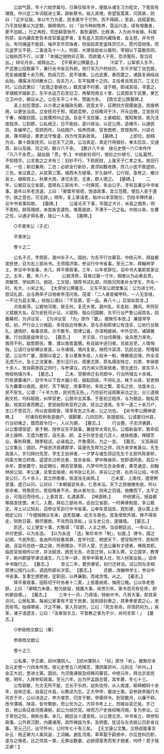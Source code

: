 <!-- { "loadSidebar": true } -->
　　公幼气孱，年十六始学属句，日槀仅指半许，便能从诸生习为程文，下笔皆有理致。中兴定二年词赋进士第，辟新蔡令。始入其境，弥望皆蒿莱，问其故，则曰：「近岁征赋，率以牛力为差，民多匿牛于它所，而不得耕。」至县，适赋夏税，乃平其轻重以为定额，揭榜境内，曰：「自今种树牧养，营运兴造，续有增置者，更不加赋。」行之再稔，荒田耕垦殆尽，畜牧遍野。比秩满，入为尚书省掾。科属刑禁，会内藏库吏告本库官属盗罗者，复有盗入宫窃内藏珠者，金主怒，并令穷治。有司捕盗不能获，噪声京市货珠者，但指前库吏盗珠货已久，愿代偿他珠，而元盗罗又不获，二事连及十一人。刑部、大理皆欲处以极刑，宰相以下莫敢异同，公独执而不行，以谓：「本捕之贼物非正赃，而欲置人于死，恐涉冤枉，皆当驳出。」辩论月余，咸释出之。 【平章宋公撰墓志。】 
　　汴梁下，公挈家入东平，严武惠公招致幕下，署行尚书省员外郎，改行军万户府经历。东平岁赋丁丝包银，而复输蛾蠒十余万两，色绢万匹，民不堪重。公白武惠，奏而罢之，诸路复绵绢自此始。漕渠决河间散水口，役夫万人，东平独膺十之四，主役者且筑且穴，工无已时。公白武惠曰：「此我之剧疾也。」数其谩不时塞，请于朝，即减其役，寻罢之。军储粮岁输新卫，东平水运万石至旧卫，再辇而南五十里，公具图言于武惠，奏乞立卫州仓，朝议从之。公在东平二十年，赞画为多。 【商文定公撰墓碑。】 
　　圣上初在潜邸，以介弟之亲辅政先朝，锐意太平，征聘四方宿儒俊造，宾接柄用，以更张治具。立安抚司于邢，爬疏芜秽，立经略司于汴，开斥边徼，立宣抚司于秦，保厘封国，公首膺邢州之选。自金干戈扰攘，土豪崛起，惟知聚敛，孰为法度程序。公到郡，公私阙乏，日不能给。遂兴铁冶，以足公用，造楮币，以通民货，车编甲乙，受顾而传，马给圉户，恒养而驿，官舍既修，宾馆有所，川梁仓庾，簿书期会，羣吏法守惟谨，四方传其新政焉。 【墓碑。】 
　　上即位，励精为治，置十路宣抚司，以总天下之政，公治真定。真定行用银钞，奉太后旨，交通燕、赵以及唐、邓之间，数计八千余。 【数计八千余　按元史卷一六○本传作「凡八千余贯」，疑此脱「贯」字。】 中统新钞将行，银钞之价顿亏，公私嚣然，不知措手。公言救之之术有三：旧钞不行，下损民财，上废天子仁孝之名，依旧行用，一也；新旧兼用，二也；必欲全行新钞，直须如数收换，庶几小民不致虚损，三也。省议嘉之，从其第三策。城西木方堤堰，岁久缺坏，公行视，急修之，撤沙易土，植柳其上。秋果大雨，滹沱水至，无害，郡人德之。 【墓碑。】 
　　二年，公被召议立省部，首拜右三部尚书，一时典宪，多出公手。寻有旨兼议中书省事。是年以年老求退，上曰：「卿耆年宿德，饱谙政事，宜立范模，使后人易于遵守。朕之意也，可无辞。」明年，复上章请老，始许以本官致仕，仍给半俸终身，议中书省事如故。 【墓碑。】 
　　公喜论天下事，军国之大计，米盐之细务，罔不周知，辞简理顺，未尝疾言遽色，惟善是欲，不滞于一己之私。中统以来，左曹之任，以通才得名者，独公一人焉。 【墓碑。】 

　　○平章宋公（子贞） 

　　平章宋公 

　　卷十之二 

　　公名子贞，字周臣，潞州长子人。国初，为东平行台幕官。中统元年，拜益都宣抚使，召为右三部尚书。王师围济南，参议行中书省事。至元二年，拜翰林学士，参议中书省事。未几，拜平章政事。三年，以年老辞位，诏中书大事即其家议之。五年，薨，年八十。 
　　公貌清奇，耳耸过眉一寸许，相者以为必寿且贵。资敏悟，学如夙习。弱冠，工文赋，随荐书试礼部，同族兄知柔补太学生，齐名一时，有大、小宋之名。 【太常徐公撰墓志。　又东平吴公疏堂集云：公为进士时，尝试礼部，出与两举子过相者李茂问焉，茂谓：「二人者皆擢甲科，一人无官禄，一不过为县主簿。」徐指公谓曰：「不及第，官一品，寿八十。」后皆如其言。】 
　　贞佑板荡，公避地河南，居无何，复还乡里。潞州乱，东走赵、魏间。宋将彭义斌据大名，召为安抚司计议。义斌殁，偕众归国朝，东平行台严鲁公闻其名，招置幕府，为详议官， 【为详议官　「为」原作「置」，据聚珍本改。】 兼提举学校。初，严行台上计阙庭，多径由近侍奏决，至与丞相耶律公有违言，公劝行台致礼，通情好，每事咨禀，示不敢专。耶律公喜，亦深相接纳，中外交欢，诸镇雅重。行台因是益倚言公。 【墓志。】 
　　岁壬辰，行台戍黄陵，金兵悉力来攻，我师不利，敌势颇张，曹、濮以南皆震慑。有自敌中逃归者，言敌且至，人情恟恟。公请行台斩横议者首，以令诸城，境内复安。继而汴梁溃，饥民北徙，殍殣相望。公议作广厦，糜粥以食之，复以羣聚多疫，人给米一斛，俾散居近境，所全活无虑万计。及士之流寓者，悉引见行台，周惠尤厚，荐名儒张特立、刘肃、李昶辈十余人，皆自羁旅拔之同行，与参谋议。四方闻义而来依者，馆无虚日，故东平人物视他镇为多。 【墓志。】 
　　乙未，受朝命迁右司郎中，行台所辖五十余城，仍有堡寨诸户，自守令以下皆大偏小校，倔起田亩，不闲礼法，昧于从政，官吏相与为囊橐以病民。是时，天下略定，庶事草创，率敛之繁，营屯之扰，法度未立，民不安生。公谓：「十羊九牧，民穷而无告。」乃仿前代设观察采访之比，分三道按刷文检，均科赋税，纠举官吏，公居中主其事。于是初立程序，与为期会，黜私奖勤，视其后者而鞭之，吏民始知有官府之政，抚治之道焉。东平一道二十余万户，生口不啻百万，所以安居暇食，得享有生之乐者，公之功也。 【尚书李公撰神道碑。】 
　　时诸将校例有部曲户，谓脚寨，几四百所，各擅赋役。公请罢归州县，行台初难之，既而政令归一，人以为便。 【墓志。】 
　　行台薨，子忠济袭爵，以公耆德宿望，表于朝，授参议东平路事，兼提举太常礼乐。公倡新庙学，敦命前进士康晔、王盘为教官，自先圣、颜、孟子孙至生徒几百人，咸继庖廪，俾肄艺业。春秋释奠，随季程试，必亲临之。齐鲁儒风，为之一变。 【墓志。　又高唐阎公文集云：国初，严侯忠济首建郡学，延康先生晔为之师，四方来学者甚众。先生高唐人，岁归拜扫先茔，学生王伯祥者，一夕梦与诸生郊迎先生于北郭外陈家桥，同辈方聚立桥南，遥望先过桥北者，皆衣金紫，梦中殊骇异，觉即语同舍。其后十余年，罢侯置守，始定朝仪，赐百官章服，凡梦中所见衣金紫者，果至通显，如翰林徐公琰、李公谦，总管孟侯祺，尚书张公孔孙、夹谷公之奇，右丞马公绍，中丞吴公衍，凡十余人，其立桥南者，皆泯没无闻焉。】 
　　己未夏，上南伐，遣使聘至濮，虚己以问，公对曰：「本朝威武有余，仁恩未洽。天下之民嗷嗷失依，所以拒命者，特畏死尔。若投降者不杀，胁从者勿治，则宋之百城，驰檄而下，太平之业，可指日而待也。」上善其言，礼遇甚厚。 【神道碑。】 
　　中统建元，授益都等路宣抚使。未几，入觐，拜右三部尚书。会创立省部，一时典章制度，多公裁定。寻上以公知兵，诏参议军前行中书省事。公单车至战垒，观形便，遂以策上丞相史公曰：「今璮贼拥众东来，送死孤墉，此天与我也。宜急增筑外城，俾不得突走，则势日窘，粮尽援绝，不攻而自溃矣。」议与史公合，遂擒璮。 【墓志。】 
　　凯还，公上便宜十事，大略谓：「官爵，人主之柄，当自朝廷出，一命以上，并付吏部，以为永选。 【以为永选　「选」聚珍本作「制」，似是。】 律令，国之纪纲，今民所犯，各由所司轻重其罪，宜早刊定，明颁天下，使官知所守，民知所避。且监司总统一路之政，所用猥杂，不厌人望，乞选公廉有才德者，俾居其职。临民官皆相传以世，非法赋敛，困苦无告，亦宜迁转，以革久弊。又立国学，教冑子，勑州郡提学课试诸生，凡三年一辟，贡举中第者入仕，则人材辈出矣。」诏命中书施行之。 【墓志。】 
　　至元二年，罢世袭官，初行迁转法。诏公同左丞相耶律公按行山东，调选所部长次官。 【墓志。】 
　　还朝，改翰林学士，参议中书省事。复奏乞颁吏禄，定职田，以养廉勤，而戒贪惰，从之。 【墓志。】 
　　拜平章政事，因陈切于时务者十二策，上皆嘉纳焉，悔用公晚。公以年老恳辞，上曰：「卿精力未衰，勉为朕留，措置大事，毋苦引年。第令百司有伦序，即听卿自便。」 【墓志。】 
　　三年十一月，乃得请，特勑中书，凡有大事，即其家访问。公居私第，每闻公家事有不宜于民者，犹削牍封奏之，其拳拳爱君之心，老而弥笃。始得寒疾，汗之不解，家人将进剂，公曰：「死生有命，将饵药何为。」疾革，诸子请遗言，公曰：「汝辈皆长立，平昔教之者为不少，尚何言耶！」 【墓志。】 

　　○参政杨文献公（果） 

　　参政杨文献公 

　　卷十之三 

　　公名果，字正卿，祁州蒲阴人。 【祁州蒲阴人　「祁」原作「祈」，据聚珍本及元史卷一六四本传改。按元史卷五八地理志，蒲阴属祁州，元别无「祈州」。】 金正大初，登进士第。国初，为河南课税及经略司幕官。中统元年，拜北京宣抚使。明年，入拜参知政事。至元六年，出为怀孟路总管，其年薨，年七十三。 
　　公性聪敏，为文无所不能，尤长于乐府。幼失怙恃，从人南渡，岖崎轗轲十余年，自宋迁亳，自亳迁许昌，以教读为生。正大甲申，擢进士第。会参政李蹊行大司农于许，公以诗送之，李大嗟赏，归言于朝，举偃师令。到官数月，以廉干称。改令蒲城、陕县，皆号繁剧，而公优为之。方将书考上上，而陵谷变迁矣。岁己丑，杨公奂征收河南课税，起公为经历官。继而万户史侯经略河南，复为参议。公于草创之际，俱称办事。未几，朝廷设十道宣抚，以公使北京。中书省立，拜参知政事。公外若沉默，内藏诸用，其所裨益为多。及例罢，犹诏与左丞姚公日赴省议事。至元己巳，出守怀州，公时年七十有三矣。 【王文康公文集。又杨叔能事言补云：杨正卿为人美风姿，工词翰。避乱河南，草草娶于羁旅中，尔后登科历职，遂与之偕老。比之恃其一第，无罪出数妻，必欲得富贵而有才貌者，呜呼！君子哉正卿！】 
